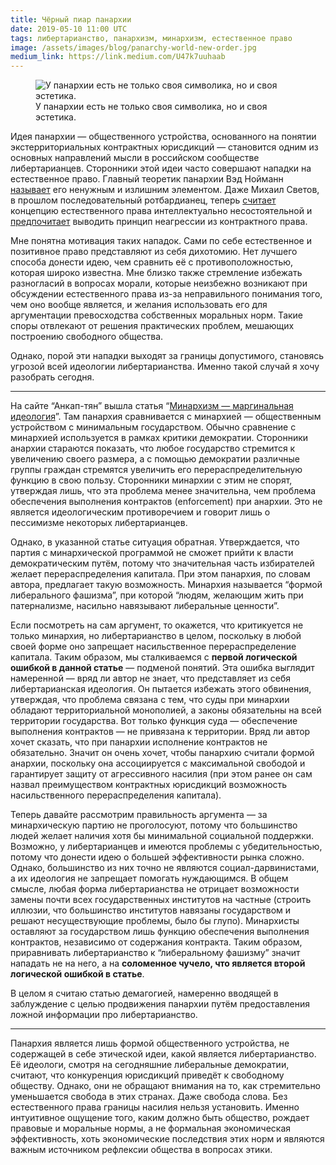 ```yaml
---
title: Чёрный пиар панархии
date: 2019-05-10 11:00 UTC
tags: либертарианство, панархизм, минархизм, естественное право
image: /assets/images/blog/panarchy-world-new-order.jpg
medium_link: https://link.medium.com/U47k7uuhaab
---
```

<div class="d-flex justify-content-center">
 <figure class="cl-figure-nice">
  <img src="/assets/images/blog/panarchy-world-new-order.jpg"
       alt="У панархии есть не только своя символика, но и своя эстетика."/>
  <figcaption>
    У панархии есть не только своя символика, но и своя эстетика.
  </figcaption>
 </figure>
</div>

Идея панархии — общественного устройства, основанного на понятии
экстерриториальных контрактных юрисдикций — становится одним из основных
направлений мысли в российском сообществе либертарианцев. Сторонники этой идеи
часто совершают нападки на естественное право. Главный теоретик панархии Вэд
Нойманн
[называет](https://peka2.tv/blogs/ved/2019/01/03/kontraktnye-yurisdikcii-kratkoe-vvedenie)
его ненужным и излишним элементом. Даже Михаил Светов, в прошлом
последовательный ротбардианец, теперь
[считает](https://youtu.be/L_PUSYfYKB0)
концепцию естественного права интеллектуально несостоятельной и
[предпочитает](https://youtu.be/_NXDlkEUIfY)
выводить принцип неагрессии из контрактного права.

Мне понятна мотивация таких нападок. Сами по себе естественное и позитивное
право представляют из себя дихотомию. Нет лучшего способа донести идею, чем
сравнить её с противоположностью, которая широко известна. Мне близко также
стремление избежать разногласий в вопросах морали, которые неизбежно возникают
при обсуждении естественного права из-за неправильного понимания того, чем оно
вообще является, и желания использовать его для аргументации превосходства
собственных моральных норм. Такие споры отвлекают от решения практических
проблем, мешающих построению свободного общества.

Однако, порой эти нападки выходят за границы допустимого, становясь угрозой
всей идеологии либертарианства. Именно такой случай я хочу разобрать сегодня.

---

На сайте “Анкап-тян” вышла статья
“[Минархизм — маргинальная идеология](https://ancapchan.info/2019/05/09/2176/)”.
Там панархия сравнивается с минархией — общественным устройством с минимальным
государством. Обычно сравнение с минархией используется в рамках критики
демократии. Сторонники анархии стараются показать, что любое государство
стремится к увеличению своего размера, а с помощью демократии различные группы
граждан стремятся увеличить его перераспределительную функцию в свою пользу.
Сторонники минархии с этим не спорят, утверждая лишь, что эта проблема менее
значительна, чем проблема обеспечения выполнения контрактов (enforcement)
при анархии. Это не является идеологическим противоречием и говорит лишь
о пессимизме некоторых либертарианцев.

Однако, в указанной статье ситуация обратная. Утверждается, что партия
с минархической программой не сможет прийти к власти демократическим путём,
потому что значительная часть избирателей желает перераспределения капитала.
При этом панархия, по словам автора, предлагает такую возможность. Минархия
называется “формой либерального фашизма”, при которой “людям, желающим жить
при патернализме, насильно навязывают либеральные ценности”.

Если посмотреть на сам аргумент, то окажется, что критикуется не только
минархия, но либертарианство в целом, поскольку в любой своей форме оно
запрещает насильственное перераспределение капитала. Таким образом, мы
сталкиваемся с **первой логической ошибкой в данной статье** — подменой
понятий. Эта ошибка выглядит намеренной — вряд ли автор не знает, что
представляет из себя либертарианская идеология. Он пытается избежать этого
обвинения, утверждая, что проблема связана с тем, что суды при минархии
обладают территориальной монополией, а законы обязательны на всей территории
государства. Вот только функция суда — обеспечение выполнения контрактов —
не привязана к территории. Вряд ли автор хочет сказать, что при панархии
исполнение контрактов не обязательно. Значит он очень хочет, чтобы панархию
считали формой анархии, поскольку она ассоциируется с максимальной свободой
и гарантирует защиту от агрессивного насилия (при этом ранее он сам назвал
преимуществом контрактных юрисдикций возможность насильственного
перераспределения капитала).

Теперь давайте рассмотрим правильность аргумента — за минархическую партию
не проголосуют, потому что большинство людей желает наличия хотя бы минимальной
социальной поддержки. Возможно, у либертарианцев и имеются проблемы
с убедительностью, потому что донести идею о большей эффективности рынка сложно.
Однако, большинство из них точно не являются социал-дарвинистами, а их
идеология не запрещает помогать нуждающимся. В общем смысле, любая форма
либертарианства не отрицает возможности замены почти всех государственных
институтов на частные (строить иллюзии, что большинство институтов навязаны
государством и решают несуществующие проблемы, было бы глупо). Минархисты
оставляют за государством лишь функцию обеспечения выполнения контрактов,
независимо от содержания контракта. Таким образом, приравнивать либертарианство
к “либеральному фашизму” значит нападать не на него, а на **соломенное чучело,
что является второй логической ошибкой в статье**.

В целом я считаю статью демагогией, намеренно вводящей в заблуждение с целью
продвижения панархии путём предоставления ложной информации про либертарианство.

---

Панархия является лишь формой общественного устройства, не содержащей в себе
этической идеи, какой является либертарианство. Её идеологи, смотря
на сегодняшние либеральные демократии, считают, что конкуренция юрисдикций
приведёт к свободному обществу. Однако, они не обращают внимания на то, как
стремительно уменьшается свобода в этих странах. Даже свобода слова.
Без естественного права границы насилия нельзя установить. Именно интуитивное
ощущение того, каким должно быть общество, рождает правовые и моральные нормы,
а не формальная экономическая эффективность, хоть экономические последствия
этих норм и являются важным источником рефлексии общества в вопросах этики.
